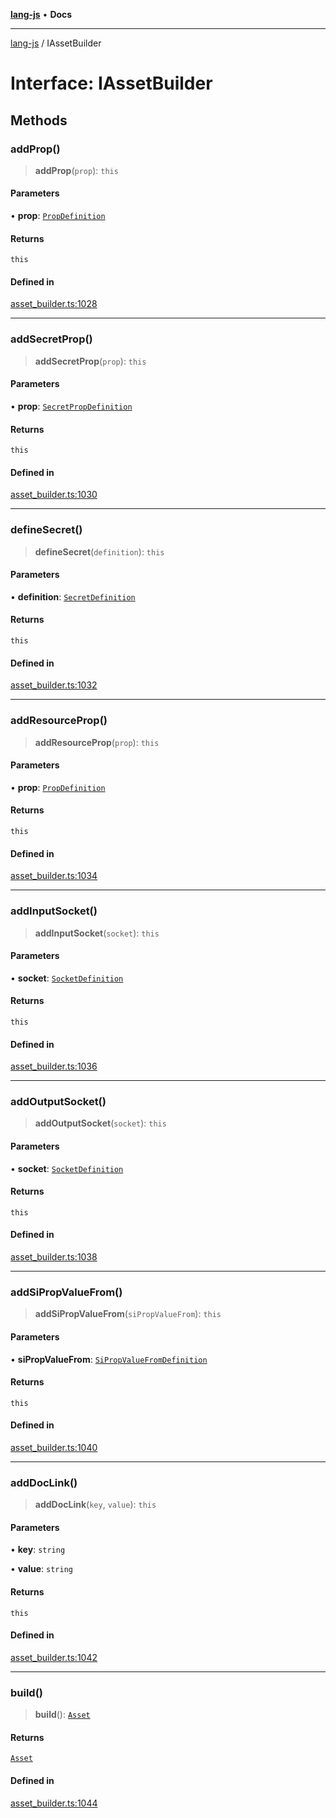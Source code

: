 [**lang-js**](../README.md) • **Docs**

***

[lang-js](../README.md) / IAssetBuilder

# Interface: IAssetBuilder

## Methods

### addProp()

> **addProp**(`prop`): `this`

#### Parameters

• **prop**: [`PropDefinition`](PropDefinition.md)

#### Returns

`this`

#### Defined in

[asset\_builder.ts:1028](https://github.com/systeminit/si/blob/main/bin/lang-js/src/asset_builder.ts#L1028)

***

### addSecretProp()

> **addSecretProp**(`prop`): `this`

#### Parameters

• **prop**: [`SecretPropDefinition`](SecretPropDefinition.md)

#### Returns

`this`

#### Defined in

[asset\_builder.ts:1030](https://github.com/systeminit/si/blob/main/bin/lang-js/src/asset_builder.ts#L1030)

***

### defineSecret()

> **defineSecret**(`definition`): `this`

#### Parameters

• **definition**: [`SecretDefinition`](SecretDefinition.md)

#### Returns

`this`

#### Defined in

[asset\_builder.ts:1032](https://github.com/systeminit/si/blob/main/bin/lang-js/src/asset_builder.ts#L1032)

***

### addResourceProp()

> **addResourceProp**(`prop`): `this`

#### Parameters

• **prop**: [`PropDefinition`](PropDefinition.md)

#### Returns

`this`

#### Defined in

[asset\_builder.ts:1034](https://github.com/systeminit/si/blob/main/bin/lang-js/src/asset_builder.ts#L1034)

***

### addInputSocket()

> **addInputSocket**(`socket`): `this`

#### Parameters

• **socket**: [`SocketDefinition`](SocketDefinition.md)

#### Returns

`this`

#### Defined in

[asset\_builder.ts:1036](https://github.com/systeminit/si/blob/main/bin/lang-js/src/asset_builder.ts#L1036)

***

### addOutputSocket()

> **addOutputSocket**(`socket`): `this`

#### Parameters

• **socket**: [`SocketDefinition`](SocketDefinition.md)

#### Returns

`this`

#### Defined in

[asset\_builder.ts:1038](https://github.com/systeminit/si/blob/main/bin/lang-js/src/asset_builder.ts#L1038)

***

### addSiPropValueFrom()

> **addSiPropValueFrom**(`siPropValueFrom`): `this`

#### Parameters

• **siPropValueFrom**: [`SiPropValueFromDefinition`](SiPropValueFromDefinition.md)

#### Returns

`this`

#### Defined in

[asset\_builder.ts:1040](https://github.com/systeminit/si/blob/main/bin/lang-js/src/asset_builder.ts#L1040)

***

### addDocLink()

> **addDocLink**(`key`, `value`): `this`

#### Parameters

• **key**: `string`

• **value**: `string`

#### Returns

`this`

#### Defined in

[asset\_builder.ts:1042](https://github.com/systeminit/si/blob/main/bin/lang-js/src/asset_builder.ts#L1042)

***

### build()

> **build**(): [`Asset`](Asset.md)

#### Returns

[`Asset`](Asset.md)

#### Defined in

[asset\_builder.ts:1044](https://github.com/systeminit/si/blob/main/bin/lang-js/src/asset_builder.ts#L1044)
